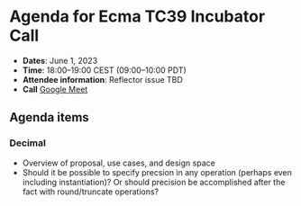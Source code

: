# Agenda for Ecma TC39 Incubator Call

- **Dates**: June 1, 2023
- **Time**: 18:00–19:00 CEST (09:00–10:00 PDT)
- **Attendee information**: Reflector issue TBD
- **Call** [Google Meet](https://meet.google.com/vti-hrnj-oqu)

## Agenda items

### Decimal

- Overview of proposal, use cases, and design space
- Should it be possible to specify precsion in any operation
  (perhaps even including instantiation)? Or should
  precision be accomplished after the fact with
  round/truncate operations?
